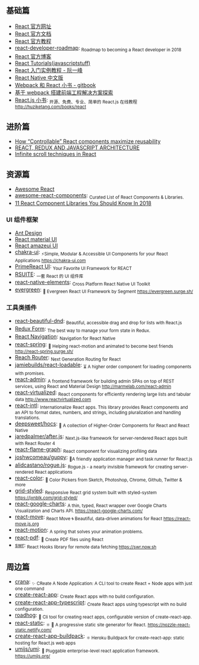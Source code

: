 ## 基础篇

- [React 官方网址](https://reactjs.org/)
- [React 官方文档](https://reactjs.org/docs/hello-world.html)
- [React 官方教程](https://reactjs.org/tutorial/tutorial.html)
- [react-developer-roadmap](https://github.com/adam-golab/react-developer-roadmap): <sub>Roadmap to becoming a React developer in 2018</sub>
- [React 官方博客](https://reactjs.org/blog/)
- [React Tutorials(javascriptstuff)](https://www.javascriptstuff.com/react-tutorials/)
- [React 入门实例教程 - 阮一峰](http://www.ruanyifeng.com/blog/2015/03/react.html)
- [React Native 中文版](http://wiki.jikexueyuan.com/project/react-native)
- [Webpack 和 React 小书 - gitbook](https://fakefish.github.io/react-webpack-cookbook)
- [基于 webpack 搭建前端工程解决方案探索](http://segmentfault.com/a/1190000003499526)
- [React.js 小书](https://github.com/huzidaha/react-naive-book): <sub>开源、免费、专业、简单的 React.js 在线教程 http://huziketang.com/books/react</sub>

## 进阶篇

- [How “Controllable” React components maximize reusability](https://medium.com/myheritage-engineering/how-controllable-react-components-maximize-reusability-86e3d233fa8e)
- [REACT, REDUX AND JAVASCRIPT ARCHITECTURE](https://jrsinclair.com/articles/2018/react-redux-javascript-architecture/)
- [Infinite scroll techniques in React](https://blog.logrocket.com/infinite-scroll-techniques-in-react-adcfd7ff32bd)

## 资源篇

- [Awesome React](https://github.com/enaqx/awesome-react)
- [awesome-react-components](https://github.com/brillout/awesome-react-components): <sub>Curated List of React Components & Libraries.</sub>
- [11 React Component Libraries You Should Know In 2018](https://blog.bitsrc.io/11-react-component-libraries-you-should-know-178eb1dd6aa4)

### UI 组件框架

- [Ant Design](https://ant.design/)
- [React material UI](http://material-ui.com/#)
- [React amazeui UI](http://amazeui.org/react)
- [chakra-ui](https://github.com/chakra-ui/chakra-ui): <sub>⚡️Simple, Modular & Accessible UI Components for your React Applications https://chakra-ui.com</sub>
- [PrimeReact UI](https://www.primefaces.org/primereact/#/): <sub>Your Favorite UI Framework for REACT</sub>
- [RSUITE](https://rsuitejs.com/): <sub>一套 React 的 UI 组件库</sub>
- [react-native-elements](https://github.com/react-native-training/react-native-elements): <sub>Cross Platform React Native UI Toolkit</sub>
- [evergreen](https://github.com/segmentio/evergreen): <sub>🌲 Evergreen React UI Framework by Segment https://evergreen.surge.sh/</sub>

### 工具类插件

- [react-beautiful-dnd](https://github.com/atlassian/react-beautiful-dnd): <sub>Beautiful, accessible drag and drop for lists with React.js</sub>
- [Redux Form](https://redux-form.com/): <sub>The best way to manage your form state in Redux.</sub>
- [React Navigation](https://reactnavigation.org/): <sub>Navigation for React Native</sub>
- [react-spring](https://github.com/drcmda/react-spring): <sub>🙌 Helping react-motion and animated to become best friends http://react-spring.surge.sh/</sub>
- [Reach Router](https://github.com/reach/router): <sub>Next Generation Routing for React</sub>
- [jamiebuilds/react-loadable](https://github.com/jamiebuilds/react-loadable): <sub>⏳ A higher order component for loading components with promises.</sub>
- [react-admin](https://github.com/marmelab/react-admin): <sub>A frontend framework for building admin SPAs on top of REST services, using React and Material Design http://marmelab.com/react-admin</sub>
- [react-virtualized](https://github.com/bvaughn/react-virtualized): <sub>React components for efficiently rendering large lists and tabular data http://www.reactvirtualized.com</sub>
- [react-intl](https://github.com/yahoo/react-intl): <sub>Internationalize React apps. This library provides React components and an API to format dates, numbers, and strings, including pluralization and handling translations.</sub>
- [deepsweet/hocs](https://github.com/deepsweet/hocs): <sub>🍱 A collection of Higher-Order Components for React and React Native</sub>
- [jaredpalmer/after.js](https://github.com/jaredpalmer/after.js): <sub>Next.js-like framework for server-rendered React apps built with React Router 4</sub>
- [react-flame-graph](https://github.com/bvaughn/react-flame-graph): <sub>React component for visualizing profiling data</sub>
- [joshwcomeau/guppy](https://github.com/joshwcomeau/guppy): <sub>🐠A friendly application manager and task runner for React.js</sub>
- [alidcastano/rogue.js](https://github.com/alidcastano/rogue.js): <sub>Rogue.js - a nearly invisible framework for creating server-rendered React applications</sub>
- [react-color](https://github.com/casesandberg/react-color): <sub>🎨 Color Pickers from Sketch, Photoshop, Chrome, Github, Twitter & more</sub>
- [grid-styled](https://github.com/jxnblk/grid-styled): <sub>Responsive React grid system built with styled-system https://jxnblk.com/grid-styled/ </sub>
- [react-google-charts](https://github.com/rakannimer/react-google-charts): <sub>A thin, typed, React wrapper over Google Charts Visualization and Charts API. https://react-google-charts.com/</sub>
- [react-move](https://github.com/react-tools/react-move): <sub>React Move 🌀 Beautiful, data-driven animations for React https://react-move.js.org</sub>
- [react-motion](https://github.com/chenglou/react-motion): <sub>A spring that solves your animation problems.</sub>
- [react-pdf](https://github.com/diegomura/react-pdf): <sub>📄 Create PDF files using React</sub>
- [swr](https://github.com/zeit/swr): <sub>React Hooks library for remote data fetching https://swr.now.sh</sub>

## 周边篇

- [crana](https://github.com/scriptify/crana): <sub>✨ CReate A Node Application: A CLI tool to create React + Node apps with just one command</sub>
- [create-react-app](https://github.com/facebook/create-react-app): <sub>Create React apps with no build configuration.</sub>
- [create-react-app-typescript](https://github.com/wmonk/create-react-app-typescript): <sub>Create React apps using typescript with no build configuration. </sub>
- [roadhog](https://github.com/sorrycc/roadhog): <sub>🐷 Cli tool for creating react apps, configurable version of create-react-app.</sub>
- [react-static](https://github.com/nozzle/react-static): <sub>⚛️ 🚀 A progressive static site generator for React. https://nozzle-react-static.netlify.com/</sub>
- [create-react-app-buildpack](https://github.com/mars/create-react-app-buildpack): <sub>⚛️ Heroku Buildpack for create-react-app: static hosting for React.js web apps</sub>
- [umijs/umi](https://github.com/umijs/umi): <sub>🌋 Pluggable enterprise-level react application framework. https://umijs.org/ </sub>
